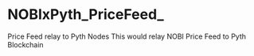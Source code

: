 # NOBIxPyth_PriceFeed_
Price Feed relay to Pyth Nodes
This would relay NOBI Price Feed to Pyth Blockchain
